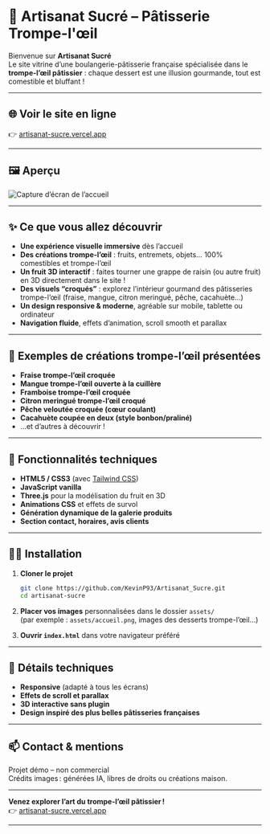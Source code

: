 # 🍰 Artisanat Sucré – Pâtisserie Trompe-l'œil

Bienvenue sur **Artisanat Sucré**  
Le site vitrine d’une boulangerie-pâtisserie française spécialisée dans le **trompe-l’œil pâtissier** : chaque dessert est une illusion gourmande, tout est comestible et bluffant !

---

## 🌐 Voir le site en ligne

👉 [artisanat-sucre.vercel.app](https://artisanat-sucre.vercel.app/)

---

## 🖼️ Aperçu

![Capture d’écran de l’accueil](assets/accueil.png)

---

## ✨ Ce que vous allez découvrir

- **Une expérience visuelle immersive** dès l’accueil
- **Des créations trompe-l’œil** : fruits, entremets, objets… 100% comestibles et trompe-l’œil
- **Un fruit 3D interactif** : faites tourner une grappe de raisin (ou autre fruit) en 3D directement dans le site !
- **Des visuels “croqués”** : explorez l’intérieur gourmand des pâtisseries trompe-l’œil (fraise, mangue, citron meringué, pêche, cacahuète…)
- **Un design responsive & moderne**, agréable sur mobile, tablette ou ordinateur
- **Navigation fluide**, effets d’animation, scroll smooth et parallax

---

## 🍓 Exemples de créations trompe-l’œil présentées

- **Fraise trompe-l’œil croquée**
- **Mangue trompe-l’œil ouverte à la cuillère**
- **Framboise trompe-l’œil croquée**
- **Citron meringué trompe-l’œil croqué**
- **Pêche veloutée croquée (cœur coulant)**
- **Cacahuète coupée en deux (style bonbon/praliné)**
- …et d’autres à découvrir !

---

## 🚀 Fonctionnalités techniques

- **HTML5 / CSS3** (avec [Tailwind CSS](https://tailwindcss.com/))
- **JavaScript vanilla**
- **Three.js** pour la modélisation du fruit en 3D
- **Animations CSS** et effets de survol
- **Génération dynamique de la galerie produits**
- **Section contact, horaires, avis clients**

---

## 🧑‍💻 Installation

1. **Cloner le projet**
    ```bash
    git clone https://github.com/KevinP93/Artisanat_Sucre.git
    cd artisanat-sucre
    ```

2. **Placer vos images** personnalisées dans le dossier `assets/`  
   (par exemple : `assets/accueil.png`, images des desserts trompe-l’œil…)

3. **Ouvrir `index.html`** dans votre navigateur préféré

---

## 👀 Détails techniques

- **Responsive** (adapté à tous les écrans)
- **Effets de scroll et parallax**
- **3D interactive sans plugin**
- **Design inspiré des plus belles pâtisseries françaises**

---

## 📫 Contact & mentions

Projet démo – non commercial  
Crédits images : générées IA, libres de droits ou créations maison.

---

**Venez explorer l’art du trompe-l’œil pâtissier !**  
👉 [artisanat-sucre.vercel.app](https://artisanat-sucre.vercel.app/)

---

